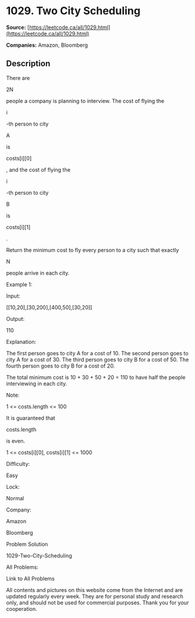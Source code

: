# 1029. Two City Scheduling

**Source:** [https://leetcode.ca/all/1029.html](https://leetcode.ca/all/1029.html)

**Companies:** Amazon, Bloomberg

## Description

There are

2N

people a company is planning to interview. The cost of flying the

i

-th person to city

A

is

costs[i][0]

, and the cost of
        flying the

i

-th person to city

B

is

costs[i][1]

.

Return the minimum cost to fly every person to a city such that exactly

N

people
        arrive in each city.

Example 1:

Input:

[[10,20],[30,200],[400,50],[30,20]]

Output:

110

Explanation:

The first person goes to city A for a cost of 10.
The second person goes to city A for a cost of 30.
The third person goes to city B for a cost of 50.
The fourth person goes to city B for a cost of 20.

The total minimum cost is 10 + 30 + 50 + 20 = 110 to have half the people interviewing in each city.

Note:

1 <= costs.length <= 100

It is guaranteed that

costs.length

is even.

1 <= costs[i][0], costs[i][1] <= 1000

Difficulty:

Easy

Lock:

Normal

Company:

Amazon

Bloomberg

Problem Solution

1029-Two-City-Scheduling

All Problems:

Link to All Problems

All contents and pictures on this website come from the Internet and are updated regularly every week. They are for personal study and research only, and should not be used for commercial purposes. Thank you for your cooperation.


